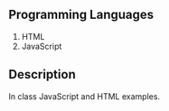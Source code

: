 ## Programming Languages
1. HTML
2. JavaScript

## Description
In class JavaScript and HTML examples.
